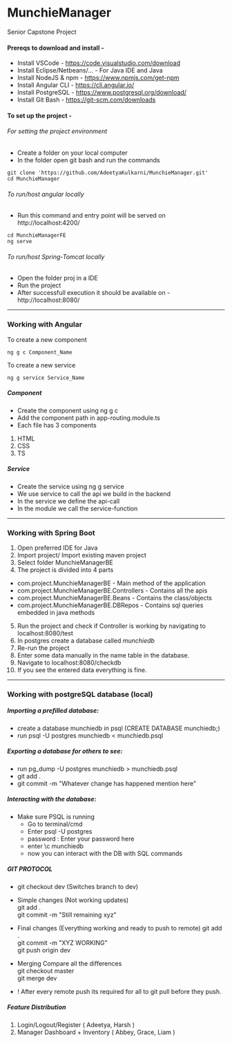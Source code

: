 # MunchieManager
Senior Capstone Project

#### Prereqs to download and install -


- Install VSCode - https://code.visualstudio.com/download  
- Install Eclipse/Netbeans/... - For Java IDE and Java  
- Install NodeJS & npm - https://www.npmjs.com/get-npm  
- Install Angular CLI - https://cli.angular.io/  
- Install PostgreSQL - https://www.postgresql.org/download/  
- Install Git Bash - https://git-scm.com/downloads  


#### To set up the project - 

###### For setting the project environment 
- Create a folder on your local computer
- In the folder open git bash and run the commands
```
git clone 'https://github.com/AdeetyaKulkarni/MunchieManager.git'
cd MunchieManager
```

###### To run/host angular locally 
- Run this command and entry point will be served on http://localhost:4200/
```
cd MunchieManagerFE
ng serve
```

###### To run/host Spring-Tomcat locally
- Open the folder proj in a IDE  
- Run the project  
- After successfull execution it should be available on - http://localhost:8080/  


***

### Working with Angular

To create a new component 
```
ng g c Component_Name
```

To create a new service
```
ng g service Service_Name
```

##### Component
- Create the component using ng g c  
- Add the component path in app-routing.module.ts
- Each file has 3 components  
1) HTML  
2) CSS  
3) TS  

##### Service
- Create the service using ng g service  
- We use service to call the api we build in the backend  
- In the service we define the api-call  
- In the module we call the service-function  


***


### Working with Spring Boot

1) Open preferred IDE for Java  
2) Import project/ Import existing maven project  
3) Select folder MunchieManagerBE    
4) The project is divided into 4 parts    
  - com.project.MunchieManagerBE - Main method of the application  
  - com.project.MunchieManagerBE.Controllers  - Contains all the apis    
  - com.project.MunchieManagerBE.Beans - Contains the class/objects  
  - com.project.MunchieManagerBE.DBRepos - Contains sql queries embedded in java methods   
5) Run the project and check if Controller is working by navigating to localhost:8080/test  
6) In postgres create a database called *munchiedb*  
7) Re-run the project  
8) Enter some data manually in the name table in the database.  
9) Navigate to localhost:8080/checkdb  
10) If you see the entered data everything is fine.  
***


### Working with postgreSQL database (local)

##### Importing a prefilled database:
- create a database munchiedb in psql (CREATE DATABASE munchiedb;)
- run psql -U postgres munchiedb < munchiedb.psql

##### Exporting a database for others to see:
- run pg_dump -U postgres munchiedb > munchiedb.psql
- git add .
- git commit -m "Whatever change has happened mention here"

##### Interacting with the database:
- Make sure PSQL is running
  - Go to terminal/cmd 
  - Enter psql -U postgres
  - password : Enter your password here
  - enter \c munchiedb
  - now you can interact with the DB with SQL commands


##### GIT PROTOCOL
- git checkout dev (Switches branch to dev)  
- Simple changes (Not working updates)  
git add .  
git commit -m "Still remaining xyz"  

- Final changes (Everything working and ready to push to remote)
git add .  
git commit -m "XYZ WORKING"  
git push origin dev  

- Merging
Compare all the differences   
git checkout master  
git merge dev  

- ! After every remote push its required for all to git pull before they push.

##### Feature Distribution
1) Login/Logout/Register ( Adeetya, Harsh )
2) Manager Dashboard + Inventory ( Abbey, Grace, Liam )




